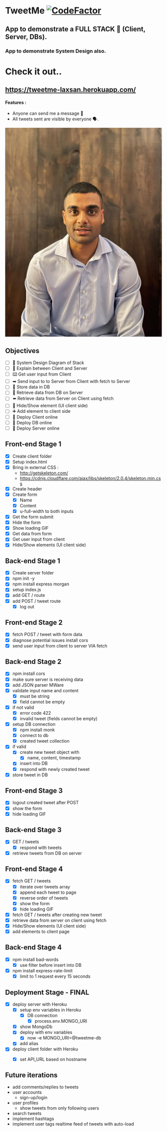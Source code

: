 # TweetMe [![CodeFactor](https://www.codefactor.io/repository/github/416lj/tweetme/badge/main)](https://www.codefactor.io/repository/github/416lj/tweetme/overview/main)
## App to demonstrate a FULL STACK 🥞 (Client, Server, DBs).
### App to demonstrate System Design also.
# Check it out..
## https://tweetme-laxsan.herokuapp.com/
#### Features :
* Anyone can send me a message 📩
* All tweets sent are visible by everyone 🗣.

![My picture](mypic.jpeg)


## Objectives

* [ ] 📝 System Design Diagram of Stack
* [ ] 🔎 Explain between Client and Server
* [ ] ⌨️ Get user input from Client
* [ ] ➡ Send input to to Server from Client with fetch to Server
* [ ] 📀 Store data in DB
* [ ] 🔎 Retrieve data from DB on Server 
* [ ] ⬅️ Retrieve data from Server on Client using fetch
* [ ] 🙈 Hide/Show element (UI client side)
* [ ] ➕ Add element to client side
* [ ] 🚀 Deploy Client online
* [ ] 🚀 Deploy DB online
* [ ] 🚀 Deploy Server online

## Front-end Stage 1

* [x] Create client folder
* [x] Setup index.html
* [x] Bring in external CSS :
  * http://getskeleton.com/
  * https://cdnjs.cloudflare.com/ajax/libs/skeleton/2.0.4/skeleton.min.css
* [x] Create header
* [x] Create form
  * [x] Name
  * [x] Content
  * [x] u-full-width to both inputs
* [x] Get the form submit
* [x] Hide the form
* [x] Show loading GIF
* [x] Get data from form
* [x] Get user input from client
* [x] Hide/Show elements (UI client side)

## Back-end Stage 1

* [x] Create server folder
* [x] npm init -y
* [x] npm install express morgan
* [x] setup index.js
* [x] add GET / route
* [x] add POST / tweet route
  * [x] log out

## Front-end Stage 2

* [x] fetch POST / tweet with form data
* [x] diagnose potential issues install cors
* [x] send user input from client to server VIA fetch

## Back-end Stage 2

* [x] npm install cors
* [x] make sure server is receiving data
* [x] add JSON parser MWare
* [x] validate input name and content
  * [x] must be string
  * [x] field cannot be empty
* [x] if not valid
  * [x] error code 422
  * [x] invalid tweet (fields cannot be empty)
* [x] setup DB connection
  * [x] npm install monk
  * [x] connect to db
  * [x] created tweet collection
* [x] if valid
  * [x] create new tweet object with
    * [x] name, content, timestamp
  * [x] insert into DB
  * [x] respond with newly created tweet
* [x] store tweet in DB

## Front-end Stage 3

* [x] logout created tweet after POST
* [x] show the form
* [x] hide loading GIF

## Back-end Stage 3

* [x] GET / tweets
  * [x] respond with tweets
* [x] retrieve tweets from DB on server

## Front-end Stage 4

* [x] fetch GET / tweets
  * [x] iterate over tweets array
  * [x] append each tweet to page
  * [x] reverse order of tweets
  * [x] show the form
  * [x] hide loading GIF
* [x] fetch GET / tweets after creating new tweet
* [x] retrieve data from server on client using fetch
* [x] Hide/Show elements (UI client side)
* [x] add elements to client page

## Back-end Stage 4

* [x] npm install bad-words
  * [x] use filter before insert into DB
* [x] npm install express-rate-limit
  * [x] limit to 1 request every 15 seconds

## Deployment Stage - FINAL

* [x] deploy server with Heroku
  * [x] setup env variables in Heroku
    * [x] DB connection
      * [x] process.env.MONGO_URI 
  * [x] show MongoDb
  * [x] deploy with env variables
    * [x] now -e MONGO_URI=@tweetme-db
  * [x] add alias  
* [x] deploy client folder with Heroku
  * [x] set API_URL based on hostname


## Future iterations

* add comments/replies to tweets
* user accounts
  * sign-up/login
* user profiles
  * show tweets from only following users
* search tweets
* implement hashtags
* implement user tags
realtime feed of tweets with auto-load
